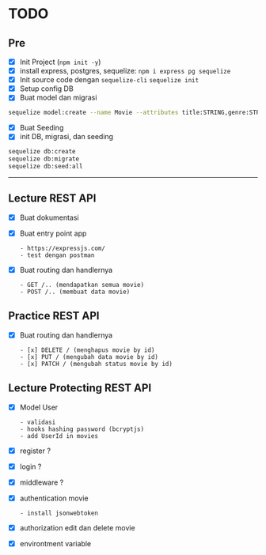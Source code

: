 # TODO

## Pre

- [x] Init Project (`npm init -y`)
- [x] install express, postgres, sequelize:
      `npm i express pg sequelize`
- [x] Init source code dengan `sequelize-cli`
      `sequelize init`
- [x] Setup config DB
- [x] Buat model dan migrasi

```sh
sequelize model:create --name Movie --attributes title:STRING,genre:STRING,imageUrl:STRING,releasedYear:STRING,status:ENUM:'{Released,In Production}'
```

- [x] Buat Seeding
- [x] init DB, migrasi, dan seeding

```sh
sequelize db:create
sequelize db:migrate
sequelize db:seed:all
```

---

## Lecture REST API

- [x] Buat dokumentasi
- [x] Buat entry point app

      - https://expressjs.com/
      - test dengan postman

- [x] Buat routing dan handlernya

      - GET /.. (mendapatkan semua movie)
      - POST /.. (membuat data movie)

## Practice REST API

- [x] Buat routing dan handlernya

      - [x] DELETE / (menghapus movie by id)
      - [x] PUT / (mengubah data movie by id)
      - [x] PATCH / (mengubah status movie by id)

## Lecture Protecting REST API

- [x] Model User

      - validasi
      - hooks hashing password (bcryptjs)
      - add UserId in movies

- [x] register ?
- [x] login ?
- [x] middleware ?
- [x] authentication movie

      - install jsonwebtoken

- [x] authorization edit dan delete movie
- [x] environtment variable
